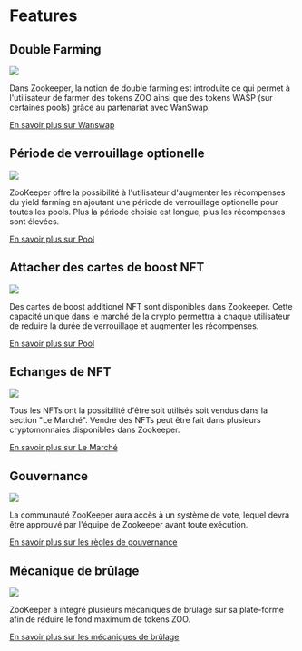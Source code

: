 # Features


## Double Farming

![](/dualfarming.png)

Dans Zookeeper, la notion de double farming est introduite ce qui permet à l'utilisateur de farmer des tokens ZOO ainsi que des tokens WASP (sur certaines pools) grâce au partenariat avec WanSwap.

[En savoir plus sur Wanswap](/faq#explain-wanswap)

## Période de verrouillage optionelle

![](/locktime.png)

ZooKeeper offre la possibilité à l'utilisateur d'augmenter les récompenses du yield farming en ajoutant une période de verrouillage optionelle pour toutes les pools. Plus la période choisie est longue, plus les récompenses sont élevées.

[En savoir plus sur Pool](/manual/pool)

## Attacher des cartes de boost NFT

![](/attach.png)

Des cartes de boost additionel NFT sont disponibles dans Zookeeper. Cette capacité unique dans le marché de la crypto permettra à chaque utilisateur de reduire la durée de verrouillage et augmenter les récompenses. 

[En savoir plus sur Pool](/manual/pool)

## Echanges de NFT

![](/nfttrading.png)

Tous les NFTs ont la possibilité d'être soit utilisés soit vendus dans la section "Le Marché". Vendre des NFTs peut être fait dans plusieurs cryptomonnaies disponibles dans Zookeeper.

[En savoir plus sur Le Marché](/manual/market)

## Gouvernance

![](/governance.png)

La communauté ZooKeeper aura accès à un système de vote, lequel devra être approuvé par l'équipe de Zookeeper avant toute exécution.

[En savoir plus sur les règles de gouvernance](/governance)

## Mécanique de brûlage

![](/burnmechanic.png)

ZooKeeper à integré plusieurs mécaniques de brûlage sur sa plate-forme afin de réduire le fond maximum de tokens ZOO.

[En savoir plus sur les mécaniques de brûlage](/manual/info_panel#zoo-burning)
